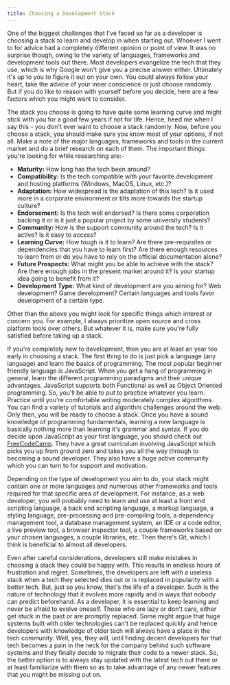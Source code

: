 ```yaml
---
title: Choosing a Development Stack
---
```


One of the biggest challenges that I've faced so far as a developer is choosing a stack to learn and develop in when starting out. Whoever I went to for advice had a completely different opinion or point of view. It was no surprise though, owing to the variety of languages, frameworks and development tools out there.<read-more> Most developers evangelize the tech that they use, which is why Google won't give you a precise answer either. Ultimately it's up to you to figure it out on your own. You could always follow your heart, take the advice of your inner conscience or just choose randomly. But if you do like to reason with yourself before you decide, here are a few factors which you might want to consider.

The stack you choose is going to have quite some learning curve and might stick with you for a good few years if not for life. Hence, heed me when I say this - you don't ever want to choose a stack randomly. Now, before you choose a stack, you should make sure you know most of your options, if not all. Make a note of the major languages, frameworks and tools in the current market and do a brief research on each of them. The important things you're looking for while researching are:-

- **Maturity:** How long has the tech been around?
- **Compatibility:** Is the tech compatible with your favorite development and hosting platforms (Windows, MacOS, Linux, etc.)?
- **Adaptation:** How widespread is the adaptation of this tech? Is it used more in a corporate environment or tilts more towards the startup culture?
- **Endorsement:** Is the tech well endorsed? Is there some corporation backing it or is it just a popular project by some university students?
- **Community:** How is the support community around the tech? Is it active? Is it easy to access?
- **Learning Curve:** How tough is it to learn? Are there pre-requisites or dependencies that you have to learn first? Are there enough resources to learn from or do you have to rely on the official documentation alone?
- **Future Prospects:** What might you be able to achieve with the stack? Are there enough jobs in the present market around it? Is your startup idea going to benefit from it?
- **Development Type:** What kind of development are you aiming for? Web development? Game development? Certain languages and tools favor development of a certain type.

Other than the above you might look for specific things which interest or concern you. For example, I always prioritize open source and cross platform tools over others. But whatever it is, make sure you're fully satisfied before taking up a stack.

If you're completely new to development, then you are at least an year too early in choosing a stack. The first thing to do is just pick a language (any language) and learn the basics of programming. The most popular beginner friendly language is JavaScript. When you get a hang of programming in general, learn the different programming paradigms and their unique advantages. JavaScript supports both Functional as well as Object Oriented programming. So, you'll be able to put to practice whatever you learn. Practice until you're comfortable writing moderately complex algorithms. You can find a variety of tutorials and algorithm challenges around the web. Only then, you will be ready to choose a stack. Once you have a sound knowledge of programming fundamentals, learning a new language is basically nothing more than learning it's grammar and syntax. If you do decide upon JavaScript as your first language, you should check out [FreeCodeCamp]. They have a great curriculum involving JavaScript which picks you up from ground zero and takes you all the way through to becoming a sound developer. They also have a huge active community which you can turn to for support and motivation.

Depending on the type of development you aim to do, your stack might contain one or more languages and numerous other frameworks and tools required for that specific area of development. For instance, as a web developer, you will probably need to learn and use at least a front end scripting language, a back end scripting language, a markup language, a styling language, pre-processing and pre-compiling tools, a dependency management tool, a database management system, an IDE or a code editor, a live preview tool, a browser inspector tool, a couple frameworks based on your chosen languages, a couple libraries, etc. Then there's Git, which I think is beneficial to almost all developers.

Even after careful considerations, developers still make mistakes in choosing a stack they could be happy with. This results in endless hours of frustration and regret. Sometimes, the developers are left with a useless stack when a tech they selected dies out or is replaced in popularity with a better tech. But, just so you know, that's the life of a developer. Such is the nature of technology that it evolves more rapidly and in ways that nobody can predict beforehand. As a developer, it is essential to keep learning and never be afraid to evolve oneself. Those who are lazy or don't care, either get stuck in the past or are promptly replaced. Some might argue that huge systems built with older technologies can't be replaced quickly and hence developers with knowledge of older tech will always have a place in the tech community. Well, yes, they will, until finding decent developers for that tech becomes a pain in the neck for the company behind such software systems and they finally decide to migrate their code to a newer stack. So, the better option is to always stay updated with the latest tech out there or at least familiarize with them so as to take advantage of any newer features that you might be missing out on.

[FreeCodeCamp]: https://www.freecodecamp.com